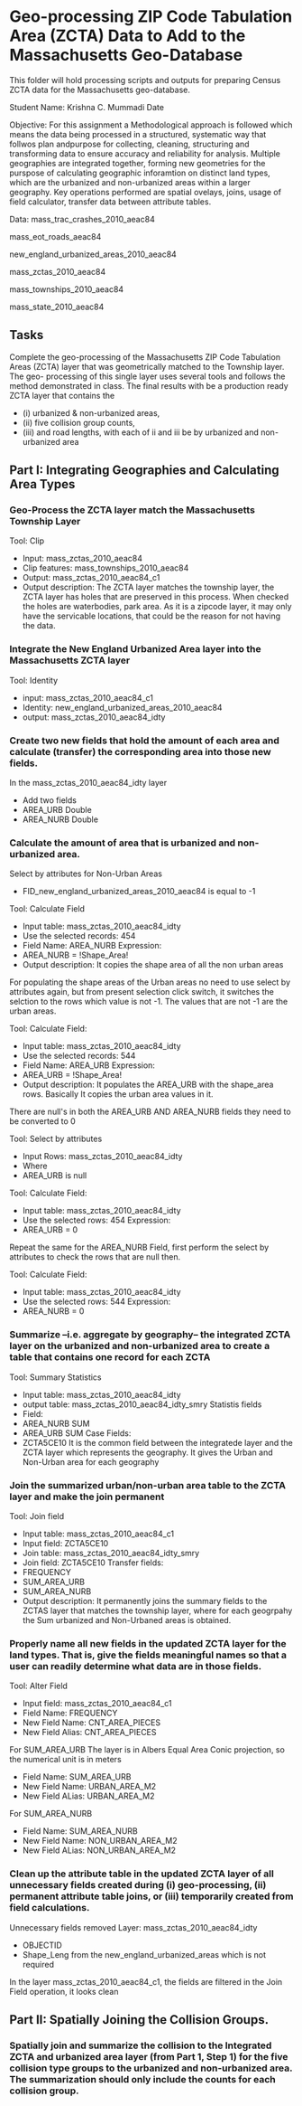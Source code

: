 # Geo-processing ZIP Code Tabulation Area (ZCTA) Data to Add to the Massachusetts Geo-Database

This folder will hold processing scripts and outputs for preparing Census ZCTA data for the Massachusetts geo-database.

Student Name: Krishna C. Mummadi
Date 

Objective: For this assignment a Methodological approach is followed which means the data being processed in a structured, systematic way that follwos plan andpurpose for collecting, cleaning, structuring and transforming data to ensure accuracy and reliability for analysis. Multiple geographies are integrated together, forming new geometries for the purspose of calculating geographic inforamtion on distinct land types, which are the urbanized and non-urbanized areas within a larger geography. Key operations performed are spatial ovelays, joins, usage of field calculator, transfer data between attribute tables. 

Data:
mass_trac_crashes_2010_aeac84

mass_eot_roads_aeac84

new_england_urbanized_areas_2010_aeac84

mass_zctas_2010_aeac84

mass_townships_2010_aeac84

mass_state_2010_aeac84

## Tasks
Complete the geo-processing of the Massachusetts ZIP Code Tabulation Areas (ZCTA) layer that was geometrically matched to the Township layer. The geo- processing of this single layer uses several tools and follows the method demonstrated in class. The final results with be a production ready ZCTA layer that contains the 
- (i) urbanized & non-urbanized areas, 
- (ii) five collision group counts, 
- (iii) and road lengths, with each of ii and iii be by urbanized and non-urbanized area


## Part I: Integrating Geographies and Calculating Area Types

### Geo-Process the ZCTA layer match the Massachusetts Township Layer

Tool: Clip
- Input: mass_zctas_2010_aeac84
- Clip features: mass_townships_2010_aeac84
- Output: mass_zctas_2010_aeac84_c1
- Output description: The ZCTA layer matches the township layer, the ZCTA layer has holes that are preserved in this process. When checked the holes are waterbodies, park area. As it is a zipcode layer, it may only have the servicable locations, that could be the reason for not having the data.

### Integrate the New England Urbanized Area layer into the Massachusetts ZCTA layer
Tool: Identity
- input: mass_zctas_2010_aeac84_c1
- Identity: new_england_urbanized_areas_2010_aeac84
- output: mass_zctas_2010_aeac84_idty

### Create two new fields that hold the amount of each area and calculate (transfer) the corresponding area into those new fields.
In the mass_zctas_2010_aeac84_idty layer
- Add two fields
- AREA_URB   Double
- AREA_NURB  Double

###  Calculate the amount of area that is urbanized and non-urbanized area. 
Select by attributes for Non-Urban Areas
- FID_new_england_urbanized_areas_2010_aeac84 is equal to -1


Tool: Calculate Field
- Input table: mass_zctas_2010_aeac84_idty
- Use the selected records: 454
- Field Name: AREA_NURB
Expression:
- AREA_NURB = !Shape_Area!
- Output description: It copies the shape area of all the non urban areas

For populating the shape areas of the Urban areas no need to use select by attributes again, but from present selection click switch, it switches the selction to the rows which value is not -1. The values that are not -1 are the urban areas.

Tool: Calculate Field:
- Input table: mass_zctas_2010_aeac84_idty
- Use the selected records: 544
- Field Name: AREA_URB
Expression:
- AREA_URB = !Shape_Area!
- Output description: It populates the AREA_URB with the shape_area rows. Basically It copies the urban area values in it.


There are null's in both the AREA_URB AND AREA_NURB fields they need to be converted to 0

Tool: Select by attributes
- Input Rows: mass_zctas_2010_aeac84_idty
- Where
- AREA_URB  is null


Tool: Calculate Field:
- Input table: mass_zctas_2010_aeac84_idty
- Use the selected rows: 454
Expression:
- AREA_URB = 0


Repeat the same for the AREA_NURB Field, first perform the select by attributes to check the rows that are null then.

Tool:  Calculate Field:
- Input table: mass_zctas_2010_aeac84_idty
- Use the selected rows: 544
Expression:
- AREA_NURB = 0


### Summarize –i.e. aggregate by geography– the integrated ZCTA layer on the urbanized and non-urbanized area to create a table that contains one record for each ZCTA

Tool: Summary Statistics
- Input table: mass_zctas_2010_aeac84_idty
- output table: mass_zctas_2010_aeac84_idty_smry
Statistis fields
- Field:
- AREA_NURB   SUM
- AREA_URB    SUM
Case Fields:
- ZCTA5CE10
It is the common field between the integratede layer and the ZCTA layer which represents the geography. It gives the Urban and Non-Urban area for each geography

### Join the summarized urban/non-urban area table to the ZCTA layer and make the join permanent

Tool: Join field
- Input table: mass_zctas_2010_aeac84_c1
- Input field: ZCTA5CE10
- Join table: mass_zctas_2010_aeac84_idty_smry
- Join field: ZCTA5CE10
Transfer fields:
- FREQUENCY
- SUM_AREA_URB
- SUM_AREA_NURB
- Output description: It permanently joins the summary fields to the ZCTAS layer that matches the township layer, where for each geogrpahy the Sum urbanized and Non-Urbaned areas is obtained.

### Properly name all new fields in the updated ZCTA layer for the land types. That is, give the fields meaningful names so that a user can readily determine what data are in those fields.

Tool: Alter Field
- Input field: mass_zctas_2010_aeac84_c1
- Field Name: FREQUENCY
- New Field Name: CNT_AREA_PIECES
- New Field Alias: CNT_AREA_PIECES

For SUM_AREA_URB
The layer is in Albers Equal Area Conic projection, so the numerical unit is in meters
- Field Name: SUM_AREA_URB
- New Field Name: URBAN_AREA_M2
- New Field ALias: URBAN_AREA_M2

For SUM_AREA_NURB
- Field Name: SUM_AREA_NURB
- New Field Name: NON_URBAN_AREA_M2
- New Field ALias: NON_URBAN_AREA_M2


### Clean up the attribute table in the updated ZCTA layer of all unnecessary fields created during (i) geo-processing, (ii) permanent attribute table joins, or (iii) temporarily created from field calculations. 

Unnecessary fields removed 
Layer: mass_zctas_2010_aeac84_idty
- OBJECTID
- Shape_Leng from the new_england_urbanized_areas which is not required

In the layer mass_zctas_2010_aeac84_c1, the fields are filtered in the Join Field operation, it looks clean


## Part II: Spatially Joining the Collision Groups.

### Spatially join and summarize the collision to the Integrated ZCTA and urbanized area layer (from Part 1, Step 1) for the five collision type groups to the urbanized and non-urbanized area. The summarization should only include the counts for each collision group.































